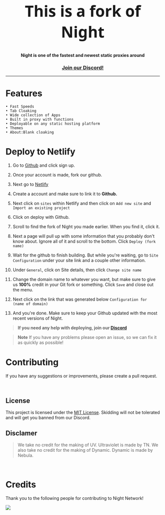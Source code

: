 <div align="center">
    <h1 style="font-size:50px; font-family: Noto Sans;">This is a fork of Night</h1>

#### Night is one of the fastest and newest static proxies around

### [Join our Discord!](https://discord.gg/JrmurfukMd)
</div>
<hr>

# Features
    • Fast Speeds
    • Tab Cloaking
    • Wide collection of Apps
    • Built in proxy with functions
    • Deployable on any static hosting platform
    • Themes
    • About:Blank cloaking 

# **Deploy to Netlify**

1. Go to [Github](https://github.com) and click sign up.

2. Once your account is made, fork our github.

3. Next go to [Netlify](https://app.netlify.com)

4. Create a account and make sure to link it to __Github.__
5. Next click on `sites` within Netlify and then click on `Add new site` and `Import an existing project`

6. Click on deploy with Github.

7. Scroll to find the fork of Night you made earlier. When you find it, click it. 

8. Next a page will pull up with some information that you probably don't know about. Ignore all of it and scroll to the bottom. Click `Deploy (fork name)`

9. Wait for the github to finish building. But while you're waiting, go to `Site Configuration` under your site link and a couple other information. 

10. Under `General`, click on Site details, then click `Change site name`

11. Change the domain name to whatever you want, but make sure to give us __100%__ credit in your Git fork or something. Click `Save` and close out the menu. 

12. Next click on the link that was generated below `Configuration for (name of domain)`

13. And you're done. Make sure to keep your Github updated with the most recent versions of Night. 

> **If you need any help with deploying, join our [Discord](https://discord.gg/JrmurfukMd)**

> **Note**
> If you have any problems please open an issue, so we can fix it as quickly as possible!

# **Contributing**
If you have any suggestions or improvements, please create a pull request.

<br />

## License

This project is licensed under the [MIT License](LICENSE). Skidding will not be tolerated and will get you banned from our Discord. 

## Disclamer

> We take no credit for the making of UV. Ultraviolet is made by TN. We also take no credit for the making of Dynamic. Dynamic is made by Nebula.

<br />

# Credits

Thank you to the following people for contributing to Night Network!

<a href="https://github.com/nightproxy/night/graphs/contributors">
  <img src="https://contrib.rocks/image?repo=nightproxy/night" />
</a>
</div>
